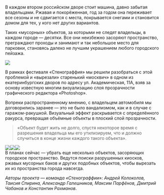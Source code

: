В каждом втором российском дворе стоит машина, давно забытая владельцами. Ржавая и покорёженная, год за годом она переживает все сезоны и не сдвигается с места, покрывается снегами и становится домом для тех, у кого нет других вариантов.

Таких «мусорных» объектов, за которыми не следят владельцы, в каждом городе — десятки. Все они неизбежно засоряют пространство, преграждают проходы и занимают и так небольшое место для парковки, становясь далеко не лучшим украшением любого городского пейзажа.

![](https://assets.discours.io/unsafe/900x/production/image/30d7c7c0-a54e-11e8-bfc7-9b5979ddfe3f.jpeg)

В рамках фестиваля «Стенограффия» мы решили разобраться с этой проблемой и «вырезали» старенький «москвич» в одном из екатеринбургских дворов по адресу ул. Академическая, 11А, взяв за основу известную многим визуализацию слоя прозрачности графического редактора «Photoshop». 

Вопреки распространенному мнению, с владельцем автомобиля мы договорились заранее — это не было вандализмом, как и в случае с гаражом-ракушкой. Визуальный эффект раскрывается с определённого ракурса, превращая объёмные объекты в плоский слой прозрачности. 

> «Объект будет жить не долго, спустя некоторое время с разрешения владельца мы его утилизируем, что и должно случиться в конце жизни каждого такого объекта». 

![](https://assets.discours.io/unsafe/900x/production/image/31468f20-a54e-11e8-bfc7-9b5979ddfe3f.jpeg)![](https://assets.discours.io/unsafe/900x/production/image/319ec140-a54e-11e8-bfc7-9b5979ddfe3f.jpeg)![](https://assets.discours.io/unsafe/900x/production/image/32493210-a54e-11e8-bfc7-9b5979ddfe3f.jpeg)  
В планах сейчас — убрать еще несколько объектов, засоряющих городское пространство. Ведутся поиски разрушенных киосков, ржавых мусорных баков и других подобных объектов, чтобы вырезать их из пространства города навсегда.

_Авторы проекта — команда «Стенограффии»: Андрей Колоколов, Таисия Спирина, Александр Галешников, Максим Парфёнов, Дмитрий Чабанов и Константин Рахманов_.
